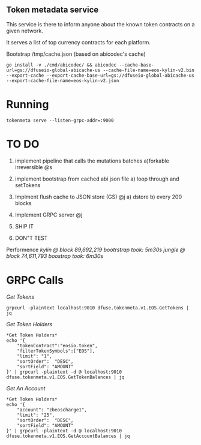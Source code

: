 Token metadata service
----------------------

This service is there to inform anyone about the known token contracts on a given network.

It serves a list of top currency contracts for each platform.

Bootstrap /tmp/cache.json (based on abicodec's cache)

    go install -v ./cmd/abicodec/ && abicodec --cache-base-url=gs://dfuseio-global-abicache-us --cache-file-name=eos-kylin-v2.bin --export-cache --export-cache-base-url=gs://dfuseio-global-abicache-us --export-cache-file-name=eos-kylin-v2.json

Running
======
`tokenmeta serve --listen-grpc-addr=:9000`

TO DO
======

1) implement pipeline that calls the mutations batches
    a)forkable irreversible                             @s
    
2) implement bootstrap from cached abi json file
    a) loop through and setTokens
    
3) Implment flush cache to JSON store (GS)  @j
   a) dstore
   b) every 200 blocks 
   

4) Implement GRPC server @j

5) SHIP IT

6) DON"T TEST

Performence
*kylin @ block 89,692,219 bootrstrap took: 5m30s*
*jungle @ block 74,611,793 boostrap took: 6m30s* 

GRPC Calls
=====

*Get Tokens*
```shell script
grpcurl -plaintext localhost:9010 dfuse.tokenmeta.v1.EOS.GetTokens | jq
```

*Get Token Holders*
```shell script
*Get Token Holders*
echo '{
    "tokenContract":"eosio.token",
    "filterTokenSymbols":["EOS"],
    "limit": "1",
    "sortOrder":  "DESC",
    "sortField": "AMOUNT"
}' | grpcurl -plaintext -d @ localhost:9010 dfuse.tokenmeta.v1.EOS.GetTokenBalances | jq
```

*Get An Account*
```shell script
*Get Token Holders*
echo '{
    "account": "zbeoscharge1",
    "limit": "25",
    "sortOrder":  "DESC",
    "sortField": "AMOUNT"
}' | grpcurl -plaintext -d @ localhost:9010 dfuse.tokenmeta.v1.EOS.GetAccountBalances | jq
```
